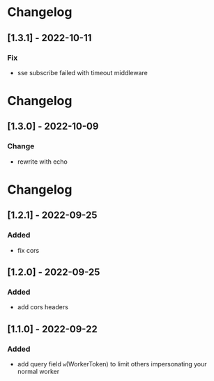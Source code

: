 # Changelog

## [1.3.1] - 2022-10-11

### Fix

- sse subscribe failed with timeout middleware

# Changelog

## [1.3.0] - 2022-10-09

### Change

- rewrite with echo

# Changelog

## [1.2.1] - 2022-09-25

### Added

- fix cors

## [1.2.0] - 2022-09-25

### Added

- add cors headers

## [1.1.0] - 2022-09-22

### Added

- add query field `w`(WorkerToken) to limit others impersonating your normal worker
